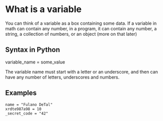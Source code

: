 # What is a variable

You can think of a variable as a box containing some data. If a variable in math can contain
any number, in a program, it can contain any number, a string, a collection of numbers,
or an object (more on that later)

## Syntax in Python

variable_name = some_value

The variable name must start with a letter or an underscore, and then can have any number
of letters, underscores and numbers.

## Examples
```
name = "Fulano DeTal"
xrdte987a98 = 10
_secret_code = "42"
```

